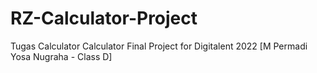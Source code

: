 # RZ-Calculator-Project
Tugas Calculator
Calculator Final Project for Digitalent 2022 [M Permadi Yosa Nugraha - Class D]
